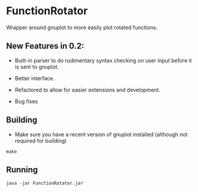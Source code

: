 # FunctionRotator
Wrapper around gnuplot to more easily plot rotated functions.

## New Features in 0.2:

* Built-in parser to do rudimentary syntax checking on user input before it is sent to gnuplot.

* Better interface.

* Refactored to allow for easier extensions and development.

* Bug fixes

## Building
* Make sure you have a recent version of gnuplot installed (although not required for building)

```
make
```

## Running

```
java -jar FunctionRotator.jar
```
